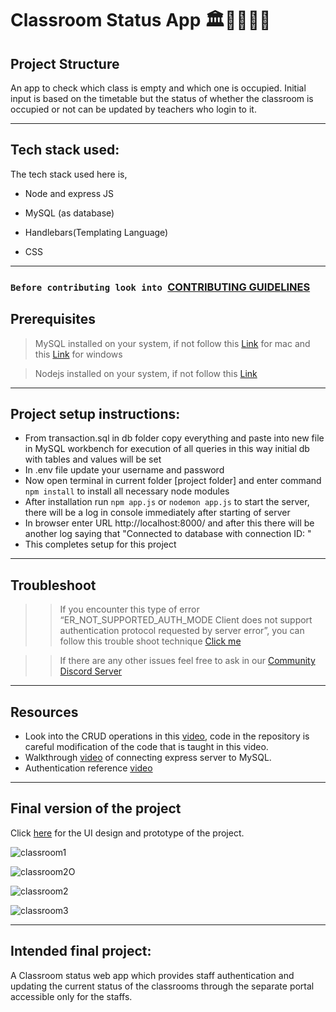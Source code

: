 #  Classroom Status App 🏛️🧑‍🎓👩‍🎓

## Project Structure
An app to check which class is empty and which one is occupied. Initial input is based on the timetable but the status of whether the classroom is occupied or not can be updated by teachers who login to it.


---

## Tech stack used:

The tech stack used here is,

- Node and express JS

- MySQL (as database)

- Handlebars(Templating Language)

- CSS

---

### `Before contributing look into `[CONTRIBUTING GUIDELINES](./CONTRIBUTING.md)

## Prerequisites

>MySQL installed on your system, if not follow this [Link](https://www.youtube.com/watch?v=7S_tz1z_5bA&t=294s) for mac and this [Link](https://www.youtube.com/watch?v=7S_tz1z_5bA&t=294s) for windows

>Nodejs installed on your system, if not follow this [Link](https://www.youtube.com/watch?v=__7eOCxJyow)

---
## Project setup instructions:

-	From transaction.sql in db folder copy everything and paste into new file in MySQL workbench for execution of all queries in this way initial db with tables and values will be set
-	In .env file update your username and password
-	Now open terminal in current folder [project folder] and enter command ```npm install``` to install all necessary node modules
-	After installation run ```npm app.js``` or ```nodemon app.js``` to start the server, there will be a log in console immediately after starting of server
-	In browser enter URL http://localhost:8000/ and after this there will be another log saying that "Connected to database with connection ID: "
-	This completes setup for this project
---
## Troubleshoot

>>If you encounter this type of error “ER_NOT_SUPPORTED_AUTH_MODE Client does not support authentication protocol requested by server error”, you can follow this trouble shoot technique [Click me](https://www.youtube.com/watch?v=H0jxDMyaKe8&t=4s)

>> If there are any other issues feel free to ask in our [Community Discord Server](https://discord.com/invite/4A8YqmK)

---

## Resources

-	Look into the CRUD operations in this [video](https://youtu.be/1aXZQcG2Y6I), code in the repository is careful modification of the code that is taught in this video.
-	Walkthrough [video](https://youtu.be/W8jySpfRUDY) of connecting express server to MySQL.
-	Authentication reference [video](https://youtu.be/ORExt-aYiqo)
---

## Final version of the project
Click [here](https://www.figma.com/file/xUNe4RoZlwYStGIOY3cqoq/web-project-1?node-id=0%3A1) for the UI design and prototype of the project.

![classroom1](https://user-images.githubusercontent.com/108210777/194824416-33211cc3-789a-43e7-b5a6-436bd82784f8.png)

![classroom2O](https://user-images.githubusercontent.com/108210777/194824491-6b4d070a-c194-44ac-b268-3469cfc97802.png)


![classroom2](https://user-images.githubusercontent.com/108210777/194767532-77f10536-0505-4788-ae26-fe5d1cfb7249.png)

![classroom3](https://user-images.githubusercontent.com/108210777/194767539-7be841f7-f3a3-47de-b472-086e5b5dfae1.png)


---

## Intended final project:
A Classroom status web app which provides staff authentication and updating the current status of the classrooms through the separate portal accessible only for the staffs.
